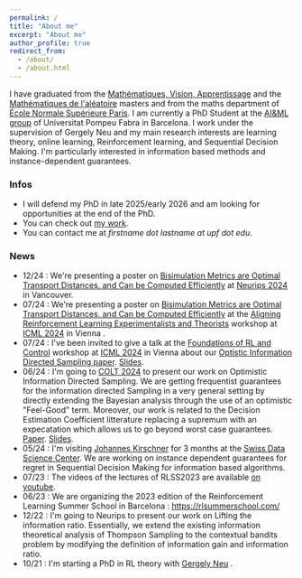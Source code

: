 ```yaml
---
permalink: /
title: "About me"
excerpt: "About me"
author_profile: true
redirect_from: 
  - /about/
  - /about.html
---
```

I have graduated from the [Mathématiques, Vision, Apprentissage](https://www.master-mva.com/) and the [Mathématiques de
l'aléatoire](https://www.imo.universite-paris-saclay.fr/fr/etudiants/masters/mathematiques-et-applications/m2/mathematiques-de-laleatoire/#anchor_0) masters and from the maths department of [École Normale Supérieure Paris](https://www.math.ens.psl.eu/en/welcome/). 
I am currently a PhD Student at the [AI&ML group](https://www.upf.edu/web/ai-ml) of Universitat Pompeu Fabra  in  Barcelona. I work under the supervision of Gergely Neu and my main research interests are learning theory, online learning, Reinforcement learning, and Sequential Decision Making. I'm particularly interested in information based methods and instance-dependent guarantees.

### Infos
* I will defend my PhD in late 2025/early 2026 and am looking for opportunities at the end of the PhD. 
* You can check out [my work](https://scholar.google.com/citations?user=L_Z9jpEAAAAJ&hl=en).
* You can contact me at *firstname dot lastname at upf dot edu*.

### News
* 12/24 : We're presenting a poster on [Bisimulation Metrics are Optimal Transport Distances, and Can be Computed Efficiently](https://arxiv.org/abs/2406.04056) at [Neurips 2024](https://neurips.cc/Conferences/2024) in Vancouver. 
* 07/24 : We're presenting a poster on [Bisimulation Metrics are Optimal Transport Distances, and Can be Computed Efficiently](https://arxiv.org/abs/2406.04056) at the [Aligning Reinforcement Learning Experimentalists and Theorists](https://icml.cc/virtual/2024/workshop/29964) workshop at [ICML 2024](https://icml.cc/Conferences/2024) in Vienna .
* 07/24 : I've been invited to give a talk at the [Foundations of RL and Control](https://rl-control-theory.github.io/)
  workshop at [ICML 2024](https://icml.cc/Conferences/2024) in Vienna about our [Optistic Information Directed Sampling  paper](https://arxiv.org/abs/2402.15411). [Slides](/slides/OIDS_COLT.html).
* 06/24 : I'm going to [COLT 2024](https://learningtheory.org/colt2024/) to present our work on Optimistic Information Directed Sampling. We are getting frequentist guarantees for the information directed Sampling in a very general setting by directly extending the Bayesian analysis through the use of an optimistic "Feel-Good" term. Moreover, our work is related to the Decision Estimation Coefficient litterature replacing a supremum with an expecatation which allows us to go beyond worst case guarantees. [Paper](https://arxiv.org/abs/2402.15411). [Slides](/slides/OIDS_COLT.html).
* 05/24 : I'm visiting [Johannes Kirschner](https://johannes-kirschner.de/) for 3 months at the [Swiss Data Science
  Center](https://www.datascience.ch/). We are working on instance dependent guarantees for regret in Sequential
  Decision Making for information based algorithms.
* 07/23 : The videos of the lectures of RLSS2023 are available [on youtube](https://t.co/oSViqWwj6S).
* 06/23 : We are organizing the 2023 edition of the Reinforcement Learning Summer School in Barcelona : https://rlsummerschool.com/
* 12/22 : I'm going to Neurips to present our work on Lifting the information ratio. Essentially, we extend the
  existing information theoretical analysis of Thompson Sampling to the contextual bandits problem by modifying the
  definition of information gain and information ratio.
* 10/21 : I'm starting a PhD in RL theory with [Gergely Neu](http://cs.bme.hu/~gergo/) .
